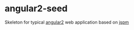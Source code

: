 # angular2-seed
Skeleton for typical [angular2](https://github.com/angular/angular) web application based on [jspm](https://github.com/jspm/jspm-cli)
